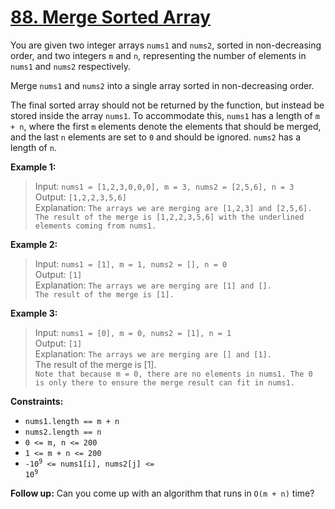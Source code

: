# [88. Merge Sorted Array](https://leetcode.com/problems/merge-sorted-array/)

You are given two integer arrays `nums1` and `nums2`, sorted in non-decreasing order, and two integers `m` and `n`, representing the number of elements in `nums1` and `nums2` respectively.

Merge `nums1` and `nums2` into a single array sorted in non-decreasing order.

The final sorted array should not be returned by the function, but instead be stored inside the array `nums1`. To accommodate this, `nums1` has a length of `m + n`, where the first `m` elements denote the elements that should be merged, and the last `n` elements are set to `0` and should be ignored. `nums2` has a length of `n`.

 

**Example 1:**

> Input: `nums1 = [1,2,3,0,0,0], m = 3, nums2 = [2,5,6], n = 3`  
> Output: `[1,2,2,3,5,6]`  
> Explanation: `The arrays we are merging are [1,2,3] and [2,5,6].`  
> `The result of the merge is [1,2,2,3,5,6] with the underlined elements coming from nums1.`

**Example 2:**

> Input: `nums1 = [1], m = 1, nums2 = [], n = 0`  
> Output: `[1]`  
> Explanation: `The arrays we are merging are [1] and [].`  
> `The result of the merge is [1].`

**Example 3:**

> Input: `nums1 = [0], m = 0, nums2 = [1], n = 1`  
> Output: `[1]`  
> Explanation: `The arrays we are merging are [] and [1].`  
> The result of the merge is [1].  
> `Note that because m = 0, there are no elements in nums1. The 0 is only there to ensure the merge result can fit in nums1.`
 

**Constraints:**

- `nums1.length == m + n`
- `nums2.length == n`
- `0 <= m, n <= 200`
- `1 <= m + n <= 200`
- <code>-10<sup>9</sup> <= nums1[i], nums2[j] <= 10<sup>9</sup></code>
 

**Follow up:** Can you come up with an algorithm that runs in `O(m + n)` time?